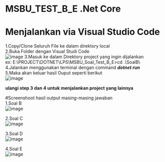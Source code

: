 # MSBU_TEST_B_E .Net Core

# Menjalankan via Visual Studio Code
1.Copy/Clone Seluruh File ke dalam direktory local\
2.Buka Folder dengan Visual Studi Code\
![image](https://github.com/willytaufik/MSBU_TEST_B_E/assets/7637864/9bea457b-f34e-4c82-9166-e75496deed11)
3.Masuk ke dalam Direktory project yang ingin dijalankan \
ex: E:\PROJECT\DOTNET\LPS\MSBU_Soal_Test_B_E>cd .\SoalB\ \
4.Jalankan menggunakan terminal dengan command _**dotnet run**_\
5.Maka akan keluar hasil Ouput seperti berikut\
![image](https://github.com/willytaufik/MSBU_TEST_B_E/assets/7637864/15ced3ca-58cf-4e85-8fc8-767123899d64)

<b>ulangi step 3 dan 4 untuk menjalankan project yang lainnya</b>

#Screenshoot hasil output masing-masing jawaban\
1.Soal B\
![image](https://github.com/willytaufik/MSBU_TEST_B_E/assets/7637864/6ea6e88b-4eed-43eb-8140-713e4e5a9cdc)

2.Soal C\
![image](https://github.com/willytaufik/MSBU_TEST_B_E/assets/7637864/87d22a03-46c3-4d2e-8ee8-5031f792e1a9)

3.Soal D\
![image](https://github.com/willytaufik/MSBU_TEST_B_E/assets/7637864/8e91556d-3f0a-49c5-b199-e0d665cccef6)

4.Soal E\
![image](https://github.com/willytaufik/MSBU_TEST_B_E/assets/7637864/565b5d9e-5256-45c6-8ce9-a34135b9b035)





